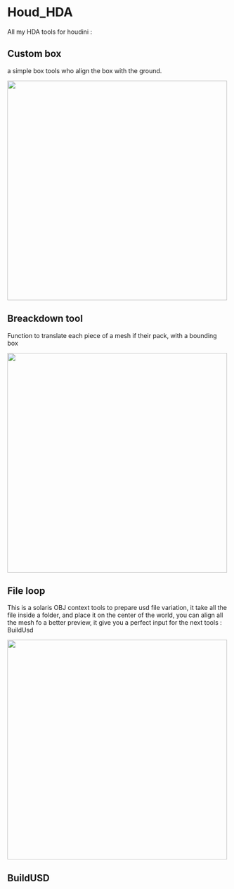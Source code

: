 # Houd_HDA
All my HDA tools for houdini : 


## Custom box

a simple box tools who align the box with the ground.

<image src="WIkiHoudini/customBox.jpg" width= 500>
  
  ## Breackdown tool
  
  Function to translate each piece of a mesh if their pack, with a bounding box 
  
  <image src="WIkiHoudini/breackDown.jpg" width= 500>
  
  ## File loop 
  
  This is a solaris OBJ context tools to prepare usd file variation,  it take all the file inside a folder, and place it on the center of the world, you can align all the mesh fo a better preview, it give you a perfect input for the next tools : BuildUsd
  
  <image src="WIkiHoudini/fileLoop.jpg" width= 500>
  
  ## BuildUSD
  
  
